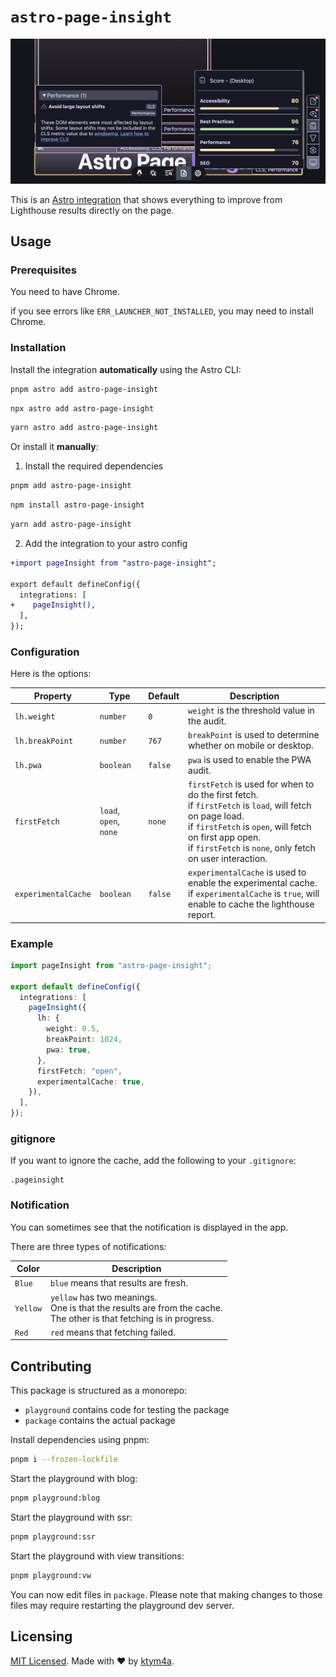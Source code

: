 # `astro-page-insight`

![](https://raw.githubusercontent.com/ktym4a/astro-page-insight/main/.github/demo.png)

This is an [Astro integration](https://docs.astro.build/en/guides/integrations-guide/) that shows everything to improve from Lighthouse results directly on the page.

## Usage

### Prerequisites

You need to have Chrome.

if you see errors like `ERR_LAUNCHER_NOT_INSTALLED`, you may need to install Chrome.


### Installation

Install the integration **automatically** using the Astro CLI:

```bash
pnpm astro add astro-page-insight
```

```bash
npx astro add astro-page-insight
```

```bash
yarn astro add astro-page-insight
```

Or install it **manually**:

1. Install the required dependencies

```bash
pnpm add astro-page-insight
```

```bash
npm install astro-page-insight
```

```bash
yarn add astro-page-insight
```

2. Add the integration to your astro config

```diff
+import pageInsight from "astro-page-insight";

export default defineConfig({
  integrations: [
+    pageInsight(),
  ],
});
```

### Configuration

Here is the options:

| Property | Type | Default | Description |
| --- | --- | --- | --- |
| `lh.weight` | `number` | `0` | `weight` is the threshold value in the audit. |
| `lh.breakPoint` | `number` | `767` | `breakPoint` is used to determine whether on mobile or desktop. |
| `lh.pwa` | `boolean` | `false` | `pwa` is used to enable the PWA audit. |
| `firstFetch` | `load`, `open`, `none` | `none` | `firstFetch` is used for when to do the first fetch.<br />if `firstFetch` is `load`, will fetch on page load.<br />if `firstFetch` is `open`, will fetch on first app open.<br />if `firstFetch` is `none`, only fetch on user interaction. |
| `experimentalCache` | `boolean` | `false` | `experimentalCache` is used to enable the experimental cache.<br />if `experimentalCache` is `true`, will enable to cache the lighthouse report. |

### Example

```.ts
import pageInsight from "astro-page-insight";

export default defineConfig({
  integrations: [
    pageInsight({
      lh: {
        weight: 0.5,
        breakPoint: 1024,
        pwa: true,
      },
      firstFetch: "open",
      experimentalCache: true,
    }),
  ],
});
```

### gitignore

If you want to ignore the cache, add the following to your `.gitignore`:

```.gitignore
.pageinsight
```

### Notification

You can sometimes see that the notification is displayed in the app.

There are three types of notifications:

| Color | Description |
| --- | --- |
| `Blue` | `blue` means that results are fresh. |
| `Yellow` | `yellow` has two meanings.<br />One is that the results are from the cache.<br />The other is that fetching is in progress. |
| `Red` | `red` means that fetching failed. |

## Contributing

This package is structured as a monorepo:

- `playground` contains code for testing the package
- `package` contains the actual package

Install dependencies using pnpm: 

```bash
pnpm i --frozen-lockfile
```

Start the playground with blog:

```bash
pnpm playground:blog
```

Start the playground with ssr:

```bash
pnpm playground:ssr
```

Start the playground with view transitions:

```bash
pnpm playground:vw
```

You can now edit files in `package`. Please note that making changes to those files may require restarting the playground dev server.

## Licensing

[MIT Licensed](https://github.com/ktym4a/astro-page-insight/blob/main/LICENSE). Made with ❤️ by [ktym4a](https://github.com/ktym4a).

<!-- ## Acknowledgements

TODO: -->
